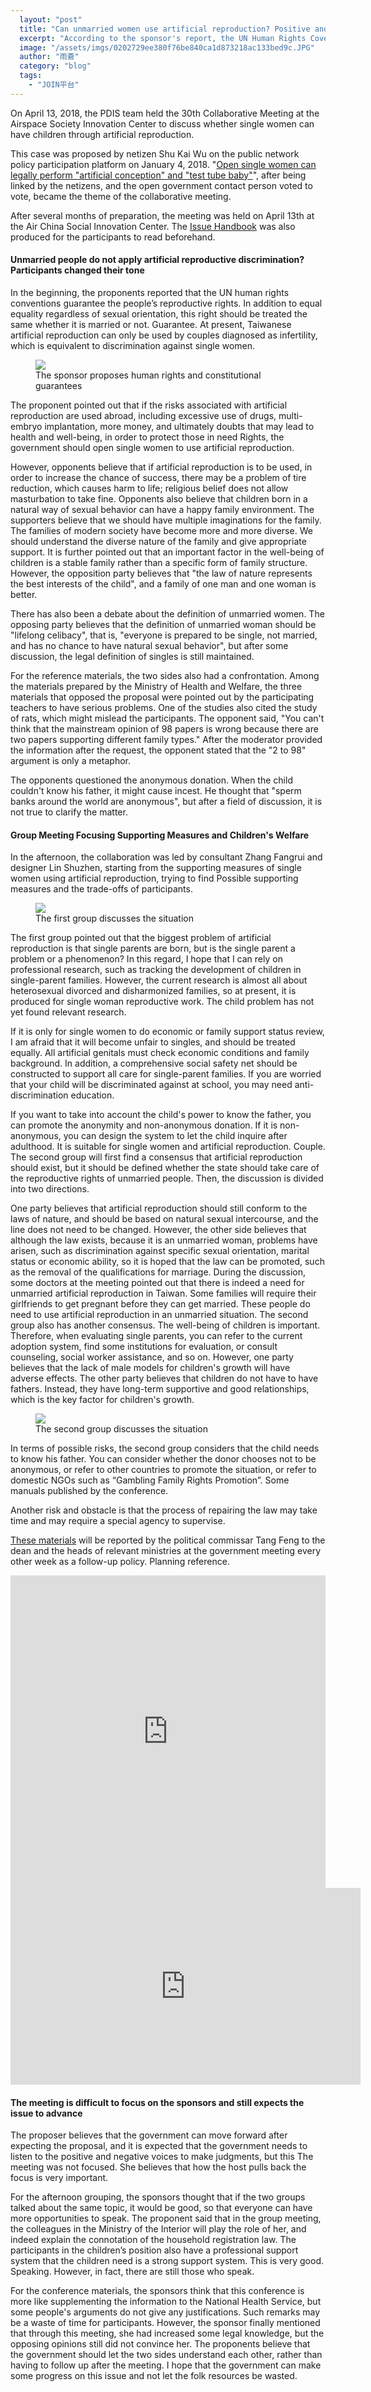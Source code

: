 ```yaml
---
  layout: "post"
  title: "Can unmarried women use artificial reproduction? Positive and negative sides have no consensus"
  excerpt: "According to the sponsor's report, the UN Human Rights Covenant guarantees the people's reproductive rights. In addition to equal equality regardless of sexual orientation, this interest should be equally protected regardless of whether it is married or not. At present, Taiwanese artificial reproduction can only be used by couples diagnosed as infertility, which is equivalent to discrimination against single women. However, opponents believe that children born in a natural way of sexual behavior can have a happy family environment."
  image: "/assets/imgs/0202729ee380f76be840ca1d873218ac133bed9c.JPG"
  author: "雨蒼"
  category: "blog"
  tags: 
    - "JOIN平台"
---
```



On April 13, 2018, the PDIS team held the 30th Collaborative Meeting at the Airspace Society Innovation Center to discuss whether single women can have children through artificial reproduction. 

This case was proposed by netizen Shu Kai Wu on the public network policy participation platform on January 4, 2018. &quot;[Open single women can legally perform &quot;artificial conception&quot; and &quot;test tube baby&quot;](https://join.gov.tw/idea/detail/53479b9a-8cbb-4ea0-9f16-2294c97f24ac)&quot;, after being linked by the netizens, and the open government contact person voted to vote, became the theme of the collaborative meeting. 

 After several months of preparation, the meeting was held on April 13th at the Air China Social Innovation Center. The [Issue Handbook](https://hackmd.io/c/byg3w0-if/) was also produced for the participants to read beforehand. 

#### Unmarried people do not apply artificial reproductive discrimination? Participants changed their tone

In the beginning, the proponents reported that the UN human rights conventions guarantee the people’s reproductive rights. In addition to equal equality regardless of sexual orientation, this right should be treated the same whether it is married or not. Guarantee. At present, Taiwanese artificial reproduction can only be used by couples diagnosed as infertility, which is equivalent to discrimination against single women. 

 <figure> 
 <img src="/assets/imgs/5a1cf8bdc150045df2c754c4022e445faf2b5383.JPG"> 
 <figcaption> The sponsor proposes human rights and constitutional guarantees </figcaption> 
 </figure> 

The proponent pointed out that if the risks associated with artificial reproduction are used abroad, including excessive use of drugs, multi-embryo implantation, more money, and ultimately doubts that may lead to health and well-being, in order to protect those in need Rights, the government should open single women to use artificial reproduction. 

 However, opponents believe that if artificial reproduction is to be used, in order to increase the chance of success, there may be a problem of tire reduction, which causes harm to life; religious belief does not allow masturbation to take fine. Opponents also believe that children born in a natural way of sexual behavior can have a happy family environment. The supporters believe that we should have multiple imaginations for the family. The families of modern society have become more and more diverse. We should understand the diverse nature of the family and give appropriate support. It is further pointed out that an important factor in the well-being of children is a stable family rather than a specific form of family structure. However, the opposition party believes that &quot;the law of nature represents the best interests of the child&quot;, and a family of one man and one woman is better. 

 There has also been a debate about the definition of unmarried women. The opposing party believes that the definition of unmarried woman should be &quot;lifelong celibacy&quot;, that is, &quot;everyone is prepared to be single, not married, and has no chance to have natural sexual behavior&quot;, but after some discussion, the legal definition of singles is still maintained. 

For the reference materials, the two sides also had a confrontation. Among the materials prepared by the Ministry of Health and Welfare, the three materials that opposed the proposal were pointed out by the participating teachers to have serious problems. One of the studies also cited the study of rats, which might mislead the participants. The opponent said, &quot;You can&#39;t think that the mainstream opinion of 98 papers is wrong because there are two papers supporting different family types.&quot; After the moderator provided the information after the request, the opponent stated that the &quot;2 to 98&quot; argument is only a metaphor. 

The opponents questioned the anonymous donation. When the child couldn&#39;t know his father, it might cause incest. He thought that &quot;sperm banks around the world are anonymous&quot;, but after a field of discussion, it is not true to clarify the matter. 

#### Group Meeting Focusing Supporting Measures and Children&#39;s Welfare

In the afternoon, the collaboration was led by consultant Zhang Fangrui and designer Lin Shuzhen, starting from the supporting measures of single women using artificial reproduction, trying to find Possible supporting measures and the trade-offs of participants. 

 <figure> 
 <img src="/assets/imgs/49e4e28b08cf172f38330f7ecece0e7331f2e0a8_1_690x388.JPG"> 
 <figcaption> The first group discusses the situation </figcaption> 
 </figure> 

The first group pointed out that the biggest problem of artificial reproduction is that single parents are born, but is the single parent a problem or a phenomenon? In this regard, I hope that I can rely on professional research, such as tracking the development of children in single-parent families. However, the current research is almost all about heterosexual divorced and disharmonized families, so at present, it is produced for single woman reproductive work. The child problem has not yet found relevant research. 

If it is only for single women to do economic or family support status review, I am afraid that it will become unfair to singles, and should be treated equally. All artificial genitals must check economic conditions and family background. In addition, a comprehensive social safety net should be constructed to support all care for single-parent families. If you are worried that your child will be discriminated against at school, you may need anti-discrimination education. 

If you want to take into account the child&#39;s power to know the father, you can promote the anonymity and non-anonymous donation. If it is non-anonymous, you can design the system to let the child inquire after adulthood. It is suitable for single women and artificial reproduction. Couple. The second group will first find a consensus that artificial reproduction should exist, but it should be defined whether the state should take care of the reproductive rights of unmarried people. Then, the discussion is divided into two directions. 

One party believes that artificial reproduction should still conform to the laws of nature, and should be based on natural sexual intercourse, and the line does not need to be changed. However, the other side believes that although the law exists, because it is an unmarried woman, problems have arisen, such as discrimination against specific sexual orientation, marital status or economic ability, so it is hoped that the law can be promoted, such as the removal of the qualifications for marriage. During the discussion, some doctors at the meeting pointed out that there is indeed a need for unmarried artificial reproduction in Taiwan. Some families will require their girlfriends to get pregnant before they can get married. These people do need to use artificial reproduction in an unmarried situation. The second group also has another consensus. The well-being of children is important. Therefore, when evaluating single parents, you can refer to the current adoption system, find some institutions for evaluation, or consult counseling, social worker assistance, and so on. However, one party believes that the lack of male models for children&#39;s growth will have adverse effects. The other party believes that children do not have to have fathers. Instead, they have long-term supportive and good relationships, which is the key factor for children&#39;s growth. 

 <figure> 
 <img src="/assets/imgs/6e3c02e8e699a83a77c344dd21ca86e958c173aa_1_690x388.JPG"> 
 <figcaption> The second group discusses the situation </figcaption> 
 </figure> 

In terms of possible risks, the second group considers that the child needs to know his father. You can consider whether the donor chooses not to be anonymous, or refer to other countries to promote the situation, or refer to domestic NGOs such as “Gambling Family Rights Promotion”. Some manuals published by the conference. 

Another risk and obstacle is that the process of repairing the law may take time and may require a special agency to supervise. 

[These materials](https://realtimeboard.com/app/board/o9j_kzqyefc=/) will be reported by the political commissar Tang Feng to the dean and the heads of relevant ministries at the government meeting every other week as a follow-up policy. Planning reference. 

 <iframe width="100%" height="500" title="Realtimeboard" src="https://realtimeboard.com/app/embed/o9J_kzqyEfc=/?&pres=1" frameborder="0" scrolling="no" allowfullscreen></iframe> 

 <iframe width="560" height="315" src="https://www.youtube.com/embed/5f2lxZqZjXE" frameborder="0" allowfullscreen></iframe> 

#### The meeting is difficult to focus on the sponsors and still expects the issue to advance

The proposer believes that the government can move forward after expecting the proposal, and it is expected that the government needs to listen to the positive and negative voices to make judgments, but this The meeting was not focused. She believes that how the host pulls back the focus is very important. 

For the afternoon grouping, the sponsors thought that if the two groups talked about the same topic, it would be good, so that everyone can have more opportunities to speak. The proponent said that in the group meeting, the colleagues in the Ministry of the Interior will play the role of her, and indeed explain the connotation of the household registration law. The participants in the children’s position also have a professional support system that the children need is a strong support system. This is very good. Speaking. However, in fact, there are still those who speak. 

For the conference materials, the sponsors think that this conference is more like supplementing the information to the National Health Service, but some people&#39;s arguments do not give any justifications. Such remarks may be a waste of time for participants. However, the sponsor finally mentioned that through this meeting, she had increased some legal knowledge, but the opposing opinions still did not convince her. The proponents believe that the government should let the two sides understand each other, rather than having to follow up after the meeting. I hope that the government can make some progress on this issue and not let the folk resources be wasted. 

